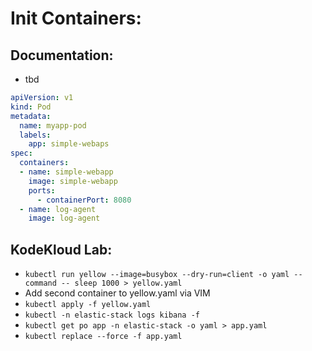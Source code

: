 # Init Containers:

## Documentation:
- tbd

```yaml
apiVersion: v1
kind: Pod
metadata:
  name: myapp-pod
  labels:
    app: simple-webaps
spec:
  containers:
  - name: simple-webapp
    image: simple-webapp
    ports:
      - containerPort: 8080
  - name: log-agent
    image: log-agent
```

## KodeKloud Lab:
- `kubectl run yellow --image=busybox --dry-run=client -o yaml --command -- sleep 1000 > yellow.yaml`
- Add second container to yellow.yaml via VIM
- `kubectl apply -f yellow.yaml`
- `kubectl -n elastic-stack logs kibana -f`
- `kubectl get po app -n elastic-stack -o yaml > app.yaml`
- `kubectl replace --force -f app.yaml`